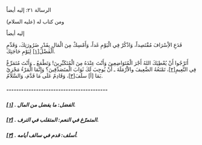   الرسالة  ٢١: إليه أيضاً	

ومن كتاب له (عليه السلام)

إليه أيضاً

فَدَعِ الاِْسْرَافَ مُقْتَصِداً، وَاذْكُرْ فِي الْيَوْمِ  غَداً، وَأَمْسِكْ مِنَ الْمَالِ بِقَدْرِ ضَرُورَتِكَ، وَقَدِّمِ  الْفَضْلَ[[١\]](https://arabic.balaghah.net/node/685#_ftn1) لِيَوْمِ حَاجَتِكَ.

أَتَرْجُوا أَنْ يُعْطِيَكَ اللهُ أَجْرَ الْمُتَوَاضِعِينَ  وَأَنْتَ عِنْدَهُ مِنَ الْمُتَكَبِّرِينَ! وَتَطْمَعُ ـ وَأَنْتَ  مُتَمَرِّغٌ فِي النَّعِيمِ[[٢\]](https://arabic.balaghah.net/node/685#_ftn2)، تَمْنَعُهُ الضَّعِيفَ والاَْرْمَلَةَ ـ أَنْ يُوجِبَ لَكَ ثَوَابَ  الْمتَصَدِّقِينَ؟ وَإِنَّمَا الْمَرْءُ مَجْزِيٌ بَمَا [أ] سلَفَ[[٣\]](https://arabic.balaghah.net/node/685#_ftn3)، وَقَادِمٌ عَلَى مَا قَدَّمَ، وَالسَّلاَمُ.

##### -----------------------------------------

##### [[١\]](https://arabic.balaghah.net/node/685#_ftnref1) . الفضل: ما يفضل من المال.

##### [[٢\]](https://arabic.balaghah.net/node/685#_ftnref2) . المتمرّغ في النعم: المتقلب في الترف.

##### [[٣\]](https://arabic.balaghah.net/node/685#_ftnref3) . أسلف: قدم في سالف أيامه. 
